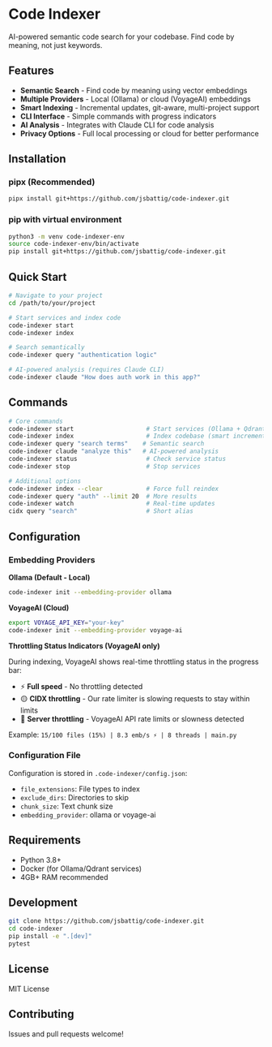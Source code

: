 # Code Indexer

AI-powered semantic code search for your codebase. Find code by meaning, not just keywords.

## Features

- **Semantic Search** - Find code by meaning using vector embeddings
- **Multiple Providers** - Local (Ollama) or cloud (VoyageAI) embeddings  
- **Smart Indexing** - Incremental updates, git-aware, multi-project support
- **CLI Interface** - Simple commands with progress indicators
- **AI Analysis** - Integrates with Claude CLI for code analysis
- **Privacy Options** - Full local processing or cloud for better performance

## Installation

### pipx (Recommended)
```bash
pipx install git+https://github.com/jsbattig/code-indexer.git
```

### pip with virtual environment
```bash
python3 -m venv code-indexer-env
source code-indexer-env/bin/activate
pip install git+https://github.com/jsbattig/code-indexer.git
```

## Quick Start

```bash
# Navigate to your project
cd /path/to/your/project

# Start services and index code
code-indexer start
code-indexer index

# Search semantically
code-indexer query "authentication logic"

# AI-powered analysis (requires Claude CLI)
code-indexer claude "How does auth work in this app?"
```

## Commands

```bash
# Core commands
code-indexer start                    # Start services (Ollama + Qdrant)
code-indexer index                    # Index codebase (smart incremental)
code-indexer query "search terms"    # Semantic search
code-indexer claude "analyze this"   # AI-powered analysis
code-indexer status                   # Check service status
code-indexer stop                     # Stop services

# Additional options
code-indexer index --clear            # Force full reindex
code-indexer query "auth" --limit 20  # More results
code-indexer watch                    # Real-time updates
cidx query "search"                   # Short alias
```

## Configuration

### Embedding Providers

**Ollama (Default - Local)**
```bash
code-indexer init --embedding-provider ollama
```

**VoyageAI (Cloud)**
```bash
export VOYAGE_API_KEY="your-key"
code-indexer init --embedding-provider voyage-ai
```

**Throttling Status Indicators (VoyageAI only)**

During indexing, VoyageAI shows real-time throttling status in the progress bar:
- ⚡ **Full speed** - No throttling detected
- 🟡 **CIDX throttling** - Our rate limiter is slowing requests to stay within limits
- 🔴 **Server throttling** - VoyageAI API rate limits or slowness detected

Example: `15/100 files (15%) | 8.3 emb/s ⚡ | 8 threads | main.py`

### Configuration File
Configuration is stored in `.code-indexer/config.json`:
- `file_extensions`: File types to index
- `exclude_dirs`: Directories to skip  
- `chunk_size`: Text chunk size
- `embedding_provider`: ollama or voyage-ai

## Requirements

- Python 3.8+
- Docker (for Ollama/Qdrant services)
- 4GB+ RAM recommended

## Development

```bash
git clone https://github.com/jsbattig/code-indexer.git
cd code-indexer
pip install -e ".[dev]"
pytest
```

## License

MIT License

## Contributing

Issues and pull requests welcome!
